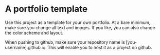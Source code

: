 # A portfolio template

Use this project as a template for your own portfolio. At a bare minimum, make sure you change all text and images. If you like, you can also change the color scheme and layout.

When pushing to github, make sure your repository name is [you-username].github.io. This will enable you to host it as a project on github.